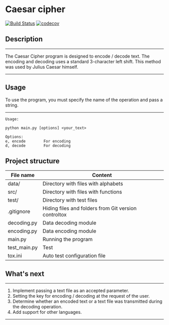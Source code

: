 Caesar cipher
=============
[![Build Status](https://travis-ci.com/dan480/caesars-cipher.svg?branch=master)](https://travis-ci.com/dan480/caesars-cipher)
[![codecov](https://codecov.io/gh/dan480/caesars-cipher/branch/master/graph/badge.svg?token=JFB9LHQR83)](https://codecov.io/gh/dan480/caesars-cipher)

Description
-----------
***
The Caesar Cipher program is designed to encode / decode text. 
The encoding and decoding uses a standard 3-character left shift. 
This method was used by Julius Caesar himself.
***

Usage
-----
To use the program, you must specify the name of the operation and pass a string.
***
    Usage:

    python main.py [options] <your_text>
    
    Options:
    e, encode        For encoding
    d, decode        For decoding

Project structure
---

File name       | Content
----------------|--------------------------------------
data/           | Directory with files with alphabets
src/            | Directory with files with functions
test/           | Directory with test files
.gitignore      | Hiding files and folders from Git version controltox
decoding.py     | Data decoding module
encoding.py     | Data encoding module
main.py         | Running the program
test_main.py    | Test
tox.ini         | Auto test configuration file

What's next
-----------
***
1. Implement passing a text file as an accepted parameter.
2. Setting the key for encoding / decoding at the request of the user.
3. Determine whether an encoded text or a text file was transmitted during the decoding operation.
4. Add support for other languages.
***
